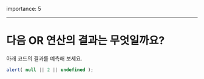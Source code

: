 importance: 5

---

# 다음 OR 연산의 결과는 무엇일까요?

아래 코드의 결과를 예측해 보세요.

```js
alert( null || 2 || undefined );
```

